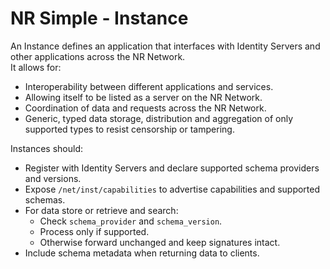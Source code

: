 # NR Simple - Instance

An Instance defines an application that interfaces with Identity Servers and other applications across the NR Network.  
It allows for:

- Interoperability between different applications and services.
- Allowing itself to be listed as a server on the NR Network.
- Coordination of data and requests across the NR Network.
- Generic, typed data storage, distribution and aggregation of only supported types to resist censorship or tampering.

Instances should:

- Register with Identity Servers and declare supported schema providers and versions.
- Expose `/net/inst/capabilities` to advertise capabilities and supported schemas.
- For data store or retrieve and search:
  - Check `schema_provider` and `schema_version`.
  - Process only if supported.
  - Otherwise forward unchanged and keep signatures intact.
- Include schema metadata when returning data to clients.
